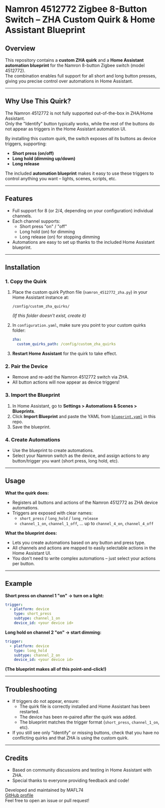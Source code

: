 
# Namron 4512772 Zigbee 8-Button Switch – ZHA Custom Quirk & Home Assistant Blueprint

## Overview

This repository contains a **custom ZHA quirk** and a **Home Assistant automation blueprint** for the Namron 8-button Zigbee switch (model 4512772).  
The combination enables full support for all short and long button presses, giving you precise control over automations in Home Assistant.

---

## Why Use This Quirk?

The Namron 4512772 is not fully supported out-of-the-box in ZHA/Home Assistant.  
Only the "Identify" button typically works, while the rest of the buttons do not appear as triggers in the Home Assistant automation UI.

By installing this custom quirk, the switch exposes *all* its buttons as device triggers, supporting:

- **Short press (on/off)**
- **Long hold (dimming up/down)**
- **Long release**

The included **automation blueprint** makes it easy to use these triggers to control anything you want – lights, scenes, scripts, etc.

---

## Features

- Full support for 8 (or 2/4, depending on your configuration) individual channels.
- Each channel supports:
  - Short press "on" / "off"
  - Long hold (on) for dimming
  - Long release (on) for stopping dimming
- Automations are easy to set up thanks to the included Home Assistant blueprint.

---

## Installation

### 1. Copy the Quirk

1. Place the custom quirk Python file (`namron_4512772_zha.py`) in your Home Assistant instance at:

   ```
   /config/custom_zha_quirks/
   ```

   *(If this folder doesn't exist, create it)*

2. In `configuration.yaml`, make sure you point to your custom quirks folder:

   ```yaml
   zha:
     custom_quirks_path: /config/custom_zha_quirks
   ```

3. **Restart Home Assistant** for the quirk to take effect.

### 2. Pair the Device

- Remove and re-add the Namron 4512772 switch via ZHA.
- All button actions will now appear as device triggers!

### 3. Import the Blueprint

1. In Home Assistant, go to **Settings > Automations & Scenes > Blueprints**.
2. Click **Import Blueprint** and paste the YAML from [`blueprint.yaml`](namron_4512772_blueprint.yaml) in this repo.
3. Save the blueprint.

### 4. Create Automations

- Use the blueprint to create automations.
- Select your Namron switch as the device, and assign actions to any button/trigger you want (short press, long hold, etc).

---

## Usage

**What the quirk does:**

- Registers all buttons and actions of the Namron 4512772 as ZHA device automations.
- Triggers are exposed with clear names:
  - `short_press` / `long_hold` / `long_release`
  - `channel_1_on`, `channel_1_off`, ... up to `channel_4_on`, `channel_4_off`

**What the blueprint does:**

- Lets you create automations based on any button and press type.
- All channels and actions are mapped to easily selectable actions in the Home Assistant UI.
- You don't need to write complex automations – just select your actions per button.

---

## Example

**Short press on channel 1 "on" → turn on a light:**

```yaml
trigger:
  - platform: device
    type: short_press
    subtype: channel_1_on
    device_id: <your device id>
```

**Long hold on channel 2 "on" → start dimming:**

```yaml
trigger:
  - platform: device
    type: long_hold
    subtype: channel_2_on
    device_id: <your device id>
```

**(The blueprint makes all of this point-and-click!)**

---

## Troubleshooting

- If triggers do not appear, ensure:
  - The quirk file is correctly installed and Home Assistant has been restarted.
  - The device has been re-paired after the quirk was added.
  - The blueprint matches the trigger format (`short_press`, `channel_1_on`, etc).
- If you still see only "Identify" or missing buttons, check that you have no conflicting quirks and that ZHA is using the custom quirk.

---

## Credits

- Based on community discussions and testing in Home Assistant with ZHA.
- Special thanks to everyone providing feedback and code!

Developed and maintained by MAFL74  
[GitHub profile](https://github.com/MAFL74)  
Feel free to open an issue or pull request!
